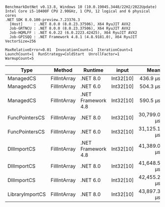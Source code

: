 ```

BenchmarkDotNet v0.13.8, Windows 10 (10.0.19045.3448/22H2/2022Update)
Intel Core i5-10400F CPU 2.90GHz, 1 CPU, 12 logical and 6 physical cores
.NET SDK 8.0.100-preview.7.23376.3
  [Host]     : .NET 8.0.0 (8.0.23.37506), X64 RyuJIT AVX2
  Job-GRTNCU : .NET 8.0.0 (8.0.23.37506), X64 RyuJIT AVX2
  Job-HQMLFF : .NET 6.0.22 (6.0.2223.42425), X64 RyuJIT AVX2
  Job-GPISQQ : .NET Framework 4.8.1 (4.8.9181.0), X64 RyuJIT VectorSize=256

MaxRelativeError=0.01  InvocationCount=1  IterationCount=1  
LaunchCount=1  RunStrategy=ColdStart  UnrollFactor=1  
WarmupCount=5  

```
| Type            | Method       | Runtime            | input     | Mean        | Error | Median      | Min         | Max         | Allocated |
|---------------- |------------- |------------------- |---------- |------------:|------:|------------:|------------:|------------:|----------:|
| ManagedCS       | FillIntArray | .NET 8.0           | Int32[10] |    436.9 μs |    NA |    436.9 μs |    436.9 μs |    436.9 μs |     400 B |
| ManagedCS       | FillIntArray | .NET 6.0           | Int32[10] |    504.3 μs |    NA |    504.3 μs |    504.3 μs |    504.3 μs |     640 B |
| ManagedCS       | FillIntArray | .NET Framework 4.8 | Int32[10] |    590.5 μs |    NA |    590.5 μs |    590.5 μs |    590.5 μs |         - |
| FuncPointersCS  | FillIntArray | .NET 8.0           | Int32[10] | 30,799.0 μs |    NA | 30,799.0 μs | 30,799.0 μs | 30,799.0 μs |     400 B |
| FuncPointersCS  | FillIntArray | .NET 6.0           | Int32[10] | 31,125.1 μs |    NA | 31,125.1 μs | 31,125.1 μs | 31,125.1 μs |     640 B |
| DllImportCS     | FillIntArray | .NET Framework 4.8 | Int32[10] | 41,389.0 μs |    NA | 41,389.0 μs | 41,389.0 μs | 41,389.0 μs |         - |
| DllImportCS     | FillIntArray | .NET 8.0           | Int32[10] | 41,648.5 μs |    NA | 41,648.5 μs | 41,648.5 μs | 41,648.5 μs |     400 B |
| DllImportCS     | FillIntArray | .NET 6.0           | Int32[10] | 42,455.2 μs |    NA | 42,455.2 μs | 42,455.2 μs | 42,455.2 μs |     640 B |
| LibraryImportCS | FillIntArray | .NET 8.0           | Int32[10] | 43,897.3 μs |    NA | 43,897.3 μs | 43,897.3 μs | 43,897.3 μs |     400 B |
